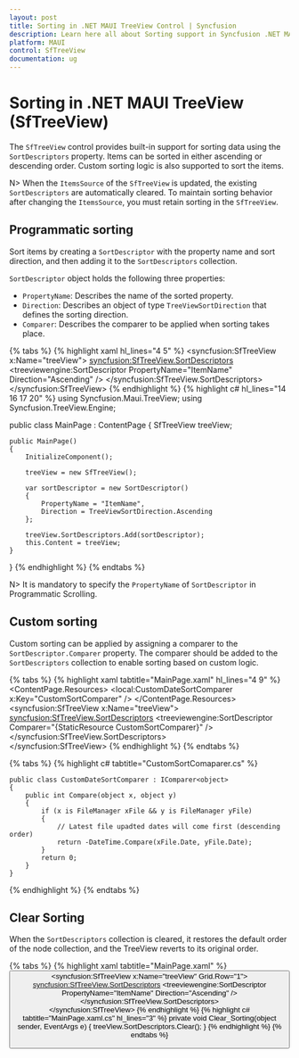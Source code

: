 ```yaml
---
layout: post
title: Sorting in .NET MAUI TreeView Control | Syncfusion
description: Learn here all about Sorting support in Syncfusion .NET MAUI TreeView (SfTreeView) Control and more.
platform: MAUI
control: SfTreeView
documentation: ug
---
```


# Sorting in .NET MAUI TreeView (SfTreeView)

The `SfTreeView` control provides built-in support for sorting data using the `SortDescriptors` property. Items can be sorted in either ascending or descending order. Custom sorting logic is also supported to sort the items.

N> When the `ItemsSource` of the `SfTreeView` is updated, the existing `SortDescriptors` are automatically cleared. To maintain sorting behavior after changing the `ItemsSource`, you must retain sorting in the `SfTreeView`.

## Programmatic sorting

Sort items by creating a `SortDescriptor` with the property name and sort direction, and then adding it to the `SortDescriptors` collection.

`SortDescriptor` object holds the following three properties:

* `PropertyName`: Describes the name of the sorted property.
* `Direction`: Describes an object of type `TreeViewSortDirection` that defines the sorting direction.
* `Comparer`: Describes the comparer to be applied when sorting takes place.

{% tabs %}
{% highlight xaml hl_lines="4 5" %}
<ContentPage xmlns:syncfusion="clr-namespace:Syncfusion.Maui.TreeView;assembly=Syncfusion.Maui.TreeView"
             xmlns:treeviewengine="clr-namespace:Syncfusion.TreeView.Engine;assembly=Syncfusion.Maui.TreeView">
  <syncfusion:SfTreeView x:Name="treeView">
        <syncfusion:SfTreeView.SortDescriptors>
            <treeviewengine:SortDescriptor PropertyName="ItemName" Direction="Ascending" />
        </syncfusion:SfTreeView.SortDescriptors>                    
  </syncfusion:SfTreeView>
</ContentPage>
{% endhighlight %}
{% highlight c# hl_lines="14 16 17 20" %}
using Syncfusion.Maui.TreeView;
using Syncfusion.TreeView.Engine;

public class MainPage : ContentPage
{
    SfTreeView treeView;

    public MainPage()
    {
        InitializeComponent();

        treeView = new SfTreeView();

        var sortDescriptor = new SortDescriptor()
        {
            PropertyName = "ItemName",
            Direction = TreeViewSortDirection.Ascending
        };

        treeView.SortDescriptors.Add(sortDescriptor);
        this.Content = treeView;
    }
}
{% endhighlight %}
{% endtabs %}

N> It is mandatory to specify the `PropertyName` of `SortDescriptor` in Programmatic Scrolling.

## Custom sorting

Custom sorting can be applied by assigning a comparer to the `SortDescriptor.Comparer` property. The comparer should be added to the `SortDescriptors` collection to enable sorting based on custom logic.

{% tabs %}
{% highlight xaml tabtitle="MainPage.xaml" hl_lines="4 9" %}
<ContentPage xmlns:syncfusion="clr-namespace:Syncfusion.Maui.TreeView;assembly=Syncfusion.Maui.TreeView"
             xmlns:treeviewengine="clr-namespace:Syncfusion.TreeView.Engine;assembly=Syncfusion.Maui.TreeView">
  <ContentPage.Resources>
    <ResourceDictionary>
      <local:CustomDateSortComparer x:Key="CustomSortComparer" />
    </ResourceDictionary>
  </ContentPage.Resources>
  <syncfusion:SfTreeView x:Name="treeView">
        <syncfusion:SfTreeView.SortDescriptors>
            <treeviewengine:SortDescriptor Comparer="{StaticResource CustomSortComparer}" />
        </syncfusion:SfTreeView.SortDescriptors>                    
  </syncfusion:SfTreeView>
</ContentPage>
{% endhighlight %}
{% endtabs %}

{% tabs %}
{% highlight c# tabtitle="CustomSortComaparer.cs" %}

    public class CustomDateSortComparer : IComparer<object>
    {
        public int Compare(object x, object y)
        {
            if (x is FileManager xFile && y is FileManager yFile)
            {
                // Latest file upadted dates will come first (descending order)
                return -DateTime.Compare(xFile.Date, yFile.Date);
            }
            return 0;
        }
    }

{% endhighlight %}
{% endtabs %}

## Clear Sorting

When the `SortDescriptors` collection is cleared, it restores the default order of the node collection, and the TreeView reverts to its original order.

{% tabs %}
{% highlight xaml tabtitle="MainPage.xaml" %}
<ContentPage xmlns:syncfusion="clr-namespace:Syncfusion.Maui.TreeView;assembly=Syncfusion.Maui.TreeView">
  <Grid RowDefinitions="Auto,*">
      <Button Text="Clear Sorting" Clicked="Clear_Sorting"/>
      <syncfusion:SfTreeView x:Name="treeView" Grid.Row="1">
        <syncfusion:SfTreeView.SortDescriptors>
            <treeviewengine:SortDescriptor PropertyName="ItemName" Direction="Ascending" />
        </syncfusion:SfTreeView.SortDescriptors>                    
      </syncfusion:SfTreeView>
</ContentPage>
{% endhighlight %}
{% highlight c# tabtitle="MainPage.xaml.cs" hl_lines="3" %}
   private void Clear_Sorting(object sender, EventArgs e)
   {
	  treeView.SortDescriptors.Clear();
   }
{% endhighlight %}
{% endtabs %}